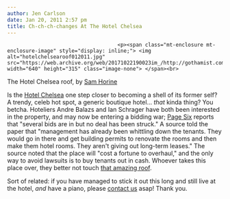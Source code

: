 ```yaml
---
author: Jen Carlson
date: Jan 20, 2011 2:57 pm
title: Ch-ch-ch-changes At The Hotel Chelsea
---
```


	
										<p><span class="mt-enclosure mt-enclosure-image" style="display: inline;"> <img alt="hotelchelsearoof012011.jpg" src="https://web.archive.org/web/20171022190023im_/http://gothamist.com/attachments/arts_jen/hotelchelsearoof012011.jpg" width="640" height="315" class="image-none"> </span><br>
<span class="photo_caption">The Hotel Chelsea roof, by <a href="https://web.archive.org/web/20171022190023/http://www.flickr.com/photos/fiveoftoast/tags/hotelchelsea/show/">Sam Horine</a></span></p>

<p>Is the <a href="https://web.archive.org/web/20171022190023/http://gothamist.com/tags/hotelchelsea">Hotel Chelsea</a> one step closer to becoming a shell of its former self? A trendy, celeb hot spot, a generic boutique hotel... <em>that</em> kinda thing? You betcha. Hoteliers Andre Balazs and Ian Schrager have both been interested in the property, and may now be entering a bidding war; <a href="https://web.archive.org/web/20171022190023/http://www.nypost.com/p/pagesix/eviction_fear_grips_chelsea_4WvB0oNSmzFCUeSbF9i6mI?CMP=OTC-rss&amp;FEEDNAME=">Page Six</a> reports that &quot;several bids are in but no deal has been struck.&quot; A source told the paper that &quot;management has already been whittling down the tenants. They would go in there and get building permits to renovate the rooms and then make them hotel rooms. They aren&apos;t giving out long-term leases.&quot; The source noted that the place will &quot;cost a fortune to overhaul,&quot; and the only way to avoid lawsuits is to buy tenants out in cash. Whoever takes this place over, they better not touch <a href="https://web.archive.org/web/20171022190023/http://www.bluejake.com/2007/08/sam-on-top-of-the-chelsea-hotel.html">that amazing roof</a>.</p>

<p>Sort of related: if you have managed to stick it out this long and still live at the hotel, <em>and</em> have a piano, please <a href="https://web.archive.org/web/20171022190023/mailto:jencarlson@gothamist.com">contact us</a> asap! Thank you.</p>					
										
									
				